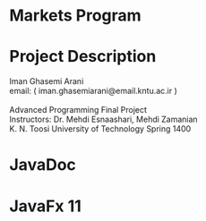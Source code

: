 # Markets Program

# Project Description
<p> Iman Ghasemi Arani <br>
    email: ( iman.ghasemiarani@email.kntu.ac.ir ) <br> <br>
    Advanced Programming Final Project <br>
    Instructors: Dr. Mehdi Esnaashari, Mehdi Zamanian <br>
    K. N. Toosi University of Technology Spring 1400 <br>
</p>

# JavaDoc

# JavaFx 11
